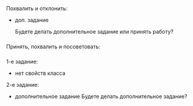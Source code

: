 ###
Похвалить и отклонить:
- доп. задание

  Будете делать дополнительное задание или принять работу?


###
Принять, похвалить и посоветовать:



###


1-е задание:
- нет свойств класса



2-е задание:
- дополнительное задание
    Будете делать дополнительное задание?
